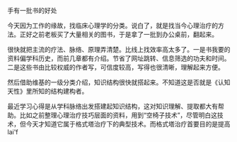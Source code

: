 手有一批书的好处

今天因为工作的缘故，找临床心理学的分类。说白了，就是找当今心理治疗的方法。正好之前老板买了大量相关的图书，于是拿了一批到办公桌前，翻起来。

很快就把主流的疗法、脉络、原理弄清楚。比线上找效率高太多了。一是书我要的资料偏学科历史，而前几章都有介绍。节省了网址跳转、信息筛选的功夫和时间。二是这些书由比较权威的作者写，可信度较高，写得也很清晰，理解起来方便。

然后借助维基的一级分类介绍，知识结构很快就搭起来。不知道这是否就是《认知天性》里所知的结构建构者。

最近学习心得是从学科脉络出发搭建起知识结构，这对知识理解、提取都大有帮助。比如之前整理心理治疗技巧层面的资料，用到“空椅子技术”，尽管明白这技术，但今天才知道它属于格式塔治疗下的典型技术。而格式塔治疗首要目的是提高lai'f